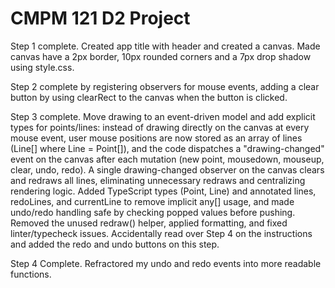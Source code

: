 # CMPM 121 D2 Project

Step 1 complete. Created app title with header and created a canvas. Made canvas have a 2px border, 10px rounded corners and a 7px drop shadow using style.css.

Step 2 complete by registering observers for mouse events, adding a clear button by using clearRect to the canvas when the button is clicked.

Step 3 complete. Move drawing to an event-driven model and add explicit types for points/lines: instead of drawing directly on the canvas at every mouse event, user mouse positions are now stored as an array of lines (Line[] where Line = Point[]), and the code dispatches a "drawing-changed" event on the canvas after each mutation (new point, mousedown, mouseup, clear, undo, redo). A single drawing-changed observer on the canvas clears and redraws all lines, eliminating unnecessary redraws and centralizing rendering logic. Added TypeScript types (Point, Line) and annotated lines, redoLines, and currentLine to remove implicit any[] usage, and made undo/redo handling safe by checking popped values before pushing. Removed the unused redraw() helper, applied formatting, and fixed linter/typecheck issues. Accidentally read over Step 4 on the instructions and added the redo and undo buttons on this step.

Step 4 Complete. Refractored my undo and redo events into more readable functions.
